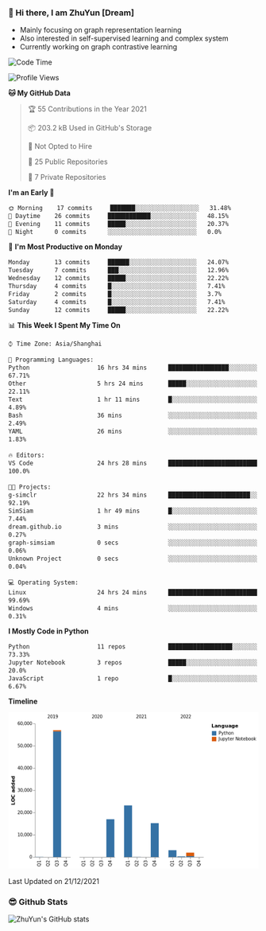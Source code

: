 ### 👋 Hi there, I am ZhuYun [Dream]

- Mainly focusing on graph representation learning
- Also interested in self-supervised learning and complex system
- Currently working on graph contrastive learning

<!--START_SECTION:waka-->
![Code Time](http://img.shields.io/badge/Code%20Time-28%20hrs%2020%20mins-blue)

![Profile Views](http://img.shields.io/badge/Profile%20Views-63-blue)

**🐱 My GitHub Data** 

> 🏆 55 Contributions in the Year 2021
 > 
> 📦 203.2 kB Used in GitHub's Storage 
 > 
> 🚫 Not Opted to Hire
 > 
> 📜 25 Public Repositories 
 > 
> 🔑 7 Private Repositories  
 > 
**I'm an Early 🐤** 

```text
🌞 Morning    17 commits     ███████░░░░░░░░░░░░░░░░░░   31.48% 
🌆 Daytime    26 commits     ████████████░░░░░░░░░░░░░   48.15% 
🌃 Evening    11 commits     █████░░░░░░░░░░░░░░░░░░░░   20.37% 
🌙 Night      0 commits      ░░░░░░░░░░░░░░░░░░░░░░░░░   0.0%

```
📅 **I'm Most Productive on Monday** 

```text
Monday       13 commits     ██████░░░░░░░░░░░░░░░░░░░   24.07% 
Tuesday      7 commits      ███░░░░░░░░░░░░░░░░░░░░░░   12.96% 
Wednesday    12 commits     █████░░░░░░░░░░░░░░░░░░░░   22.22% 
Thursday     4 commits      █░░░░░░░░░░░░░░░░░░░░░░░░   7.41% 
Friday       2 commits      █░░░░░░░░░░░░░░░░░░░░░░░░   3.7% 
Saturday     4 commits      █░░░░░░░░░░░░░░░░░░░░░░░░   7.41% 
Sunday       12 commits     █████░░░░░░░░░░░░░░░░░░░░   22.22%

```


📊 **This Week I Spent My Time On** 

```text
⌚︎ Time Zone: Asia/Shanghai

💬 Programming Languages: 
Python                   16 hrs 34 mins      █████████████████░░░░░░░░   67.71% 
Other                    5 hrs 24 mins       █████░░░░░░░░░░░░░░░░░░░░   22.11% 
Text                     1 hr 11 mins        █░░░░░░░░░░░░░░░░░░░░░░░░   4.89% 
Bash                     36 mins             ░░░░░░░░░░░░░░░░░░░░░░░░░   2.49% 
YAML                     26 mins             ░░░░░░░░░░░░░░░░░░░░░░░░░   1.83%

🔥 Editors: 
VS Code                  24 hrs 28 mins      █████████████████████████   100.0%

🐱‍💻 Projects: 
g-simclr                 22 hrs 34 mins      ███████████████████████░░   92.19% 
SimSiam                  1 hr 49 mins        █░░░░░░░░░░░░░░░░░░░░░░░░   7.44% 
dream.github.io          3 mins              ░░░░░░░░░░░░░░░░░░░░░░░░░   0.27% 
graph-simsiam            0 secs              ░░░░░░░░░░░░░░░░░░░░░░░░░   0.06% 
Unknown Project          0 secs              ░░░░░░░░░░░░░░░░░░░░░░░░░   0.04%

💻 Operating System: 
Linux                    24 hrs 24 mins      █████████████████████████   99.69% 
Windows                  4 mins              ░░░░░░░░░░░░░░░░░░░░░░░░░   0.31%

```

**I Mostly Code in Python** 

```text
Python                   11 repos            ██████████████████░░░░░░░   73.33% 
Jupyter Notebook         3 repos             █████░░░░░░░░░░░░░░░░░░░░   20.0% 
JavaScript               1 repo              █░░░░░░░░░░░░░░░░░░░░░░░░   6.67%

```


**Timeline**

![Chart not found](https://raw.githubusercontent.com/ZhuYun97/ZhuYun97/main/charts/bar_graph.png) 


 Last Updated on 21/12/2021
<!--END_SECTION:waka-->

### 😎 Github Stats
![ZhuYun's GitHub stats](https://github-readme-stats.vercel.app/api?username=ZhuYun97&show_icons=true&theme=onedark)

